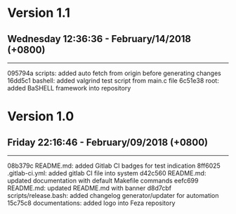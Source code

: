 # Version 1.1
## Wednesday 12:36:36 - February/14/2018 (+0800)
-------------------------------------------------------------------------------
095794a scripts: added auto fetch from origin before generating changes
16dd5c1 bashell: added valgrind test script from main.c file
6c51e38 root: added BaSHELL framework into repository

# Version 1.0
## Friday 22:16:46 - February/09/2018 (+0800)
-------------------------------------------------------------------------------
08b379c README.md: added Gitlab CI badges for test indication
8ff6025 .gitlab-ci.yml: added gitlab CI file into system
d42c560 README.md: updated documentation with default Makefile commands
eefc699 README.md: updated README.md with banner
d8d7cbf scripts/release.bash: added changelog generator/updater for automation
15c75c8 documentations: added logo into Feza repository

